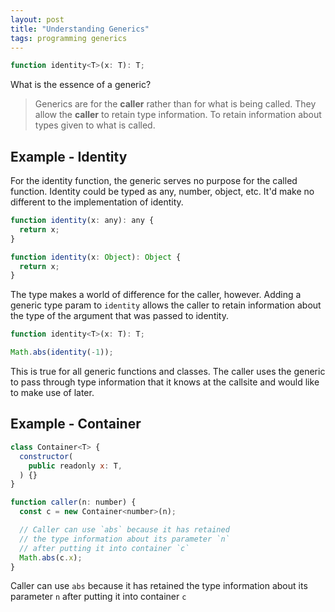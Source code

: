 ```yaml
---
layout: post
title: "Understanding Generics"
tags: programming generics
---
```


```js
function identity<T>(x: T): T;
```

What is the essence of a generic?

> Generics are for the **caller** rather than for what is being called. They allow the **caller** to retain type information. To retain information about types given to what is called.

## Example - Identity

For the identity function, the generic serves no purpose for the called function. Identity could be typed as any, number, object, etc. It'd make no different to the implementation of identity.

```js
function identity(x: any): any {
  return x;
}

function identity(x: Object): Object {
  return x;
}
```

The type makes a world of difference for the caller, however. Adding a generic type param to `identity` allows the caller to retain information about the type of the argument that was passed to identity.

```js
function identity<T>(x: T): T;

Math.abs(identity(-1));
```

This is true for all generic functions and classes. The caller uses the generic to pass through type information that it knows at the callsite and would like to make use of later.

## Example - Container

```js
class Container<T> {
  constructor(
    public readonly x: T,
  ) {}
}

function caller(n: number) {
  const c = new Container<number>(n);

  // Caller can use `abs` because it has retained
  // the type information about its parameter `n`
  // after putting it into container `c`
  Math.abs(c.x);
}
```

Caller can use `abs` because it has retained the type information about its parameter `n` after putting it into container `c`
